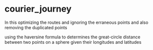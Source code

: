 # courier_journey

In this optimizing the routes and ignoring the erraneous points and also removing the duplicated points

using the haversine formula to determines the great-circle distance between two points on a sphere given their longitudes and latitudes

